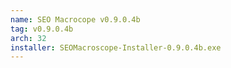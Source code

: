 ```yaml
---
name: SEO Macrocope v0.9.0.4b
tag: v0.9.0.4b
arch: 32
installer: SEOMacroscope-Installer-0.9.0.4b.exe
---
```

